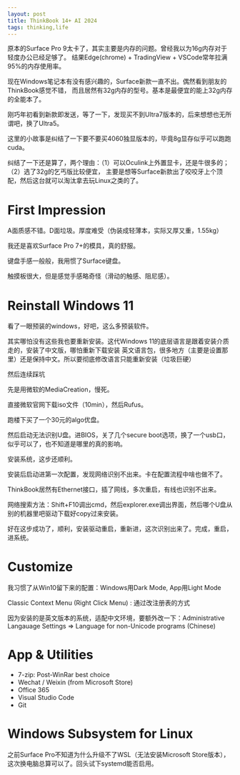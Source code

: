 ```yaml
---
layout: post
title: ThinkBook 14+ AI 2024
tags: thinking,life
---
```


原本的Surface Pro 9太卡了，其实主要是内存的问题。曾经我以为16g内存对于轻度办公已经足够了。
结果Edge(chrome) + TradingView + VSCode常年拉满95%的内存使用率。

现在Windows笔记本有没有感兴趣的，Surface新款一直不出。偶然看到朋友的ThinkBook感觉不错，
而且居然有32g内存的型号。基本是最便宜的能上32g内存的全能本了。

刚巧年初看到新款即发送，等了一下，发现买不到Ultra7版本的，后来想想也无所谓吧，换了Ultra5。

这里的小故事是纠结了一下要不要买4060独显版本的，毕竟8g显存似乎可以跑跑cuda。

纠结了一下还是算了，两个理由：（1）可以Oculink上外置显卡，还是牛很多的；（2）选了32g的乞丐版比较便宜，
主要是想等Surface新款出了咬咬牙上个顶配，然后这台就可以淘汰拿去玩Linux之类的了。


# First Impression
A面质感不错。D面垃圾。厚度难受（伪装成轻薄本，实际又厚又重，1.55kg）

我还是喜欢Surface Pro 7+的模具，真的舒服。

键盘手感一般般，我用惯了Surface键盘。

触摸板很大，但是感觉手感略奇怪（滑动的触感、阻尼感）。

# Reinstall Windows 11
看了一眼预装的windows，好吧，这么多预装软件。

其实哪怕没有这些我也要重新安装。这代Windows 11的底层语言是跟着安装介质走的，安装了中文版，哪怕重新下载安装
英文语言包，很多地方（主要是设置那里）还是保持中文。所以要彻底修改语言只能重新安装（垃圾巨硬）

然后连续踩坑

先是用微软的MediaCreation，慢死。

直接微软官网下载iso文件（10min），然后Rufus。

跑楼下买了一个30元的algo优盘。

然后启动无法识别U盘。进BIOS，关了几个secure boot选项，换了一个usb口，似乎可以了，也不知道是哪里的真的影响。

安装系统，这步还顺利。

安装后启动进第一次配置，发现网络识别不出来。卡在配置流程中啥也做不了。

ThinkBook居然有Ethernet接口，插了网线，多次重启，有线也识别不出来。

网络搜索方法：Shift+F10调出cmd，然后explorer.exe调出界面，然后哪个U盘从别的机器里吧驱动下载好copy过来安装。

好在这步成功了，顺利，安装驱动重启，重新进，这次识别出来了。完成，重启，进系统。

# Customize

我习惯了从Win10留下来的配置：Windows用Dark Mode, App用Light Mode

Classic Context Menu (Right Click Menu) : 通过改注册表的方式

因为安装的是英文版本的系统，适配中文环境，要额外改一下：Administrative Langauage Settings => Language for non-Unicode programs (Chinese)

# App & Utilities

- 7-zip: Post-WinRar best choice
- Wechat / Weixin (from Microsoft Store)
- Office 365
- Visual Studio Code
- Git

# Windows Subsystem for Linux

之前Surface Pro不知道为什么升级不了WSL（无法安装Microsoft Store版本），这次换电脑总算可以了。回头试下systemd能否启用。